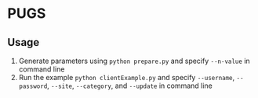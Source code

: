 # PUGS

## Usage
1. Generate parameters using `python prepare.py` and specify `--n-value` in command line
2. Run the example `python clientExample.py` and specify `--username`, `--password`, `--site`, `--category`, and `--update` in command line
